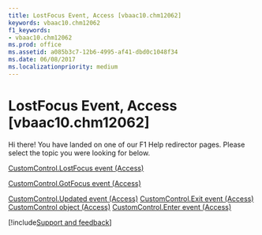 ```yaml
---
title: LostFocus Event, Access [vbaac10.chm12062]
keywords: vbaac10.chm12062
f1_keywords:
- vbaac10.chm12062
ms.prod: office
ms.assetid: a085b3c7-12b6-4995-af41-dbd0c1048f34
ms.date: 06/08/2017
ms.localizationpriority: medium
---
```



# LostFocus Event, Access [vbaac10.chm12062]

Hi there! You have landed on one of our F1 Help redirector pages. Please select the topic you were looking for below.

[CustomControl.LostFocus event (Access)](https://msdn.microsoft.com/library/061c8169-f11a-db5a-3bfe-5f43d1a33a74%28Office.15%29.aspx)

[CustomControl.GotFocus event (Access)](https://msdn.microsoft.com/library/c0329ab1-bd08-31be-cd57-636540f58539%28Office.15%29.aspx)

[CustomControl.Updated event (Access)](https://msdn.microsoft.com/library/4c7820ba-d712-7ace-483f-8c943eec16f6%28Office.15%29.aspx)
[CustomControl.Exit event (Access)](https://msdn.microsoft.com/library/3e78fb94-69d0-0192-d5e9-f14d8bbf8c4e%28Office.15%29.aspx)
[CustomControl object (Access)](https://msdn.microsoft.com/library/a6ded8cf-4cf8-26ff-bade-f37a7ac52b02%28Office.15%29.aspx)
[CustomControl.Enter event (Access)](https://msdn.microsoft.com/library/f62c7d3b-c5af-58a5-f65f-fbcafef724f8%28Office.15%29.aspx)

[!include[Support and feedback](~/includes/feedback-boilerplate.md)]